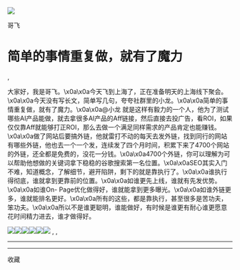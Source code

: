 ![](http://mmbiz.qpic.cn/mmbiz_png/LBrX00GQeicsQIcEZg1UMapobh9KDpNHpFI7CNXVq0Z4zQD6zVia7KGl8iacciaFNPCa3Cic1TKp4h7tYY9doIQ3eRg/300?wx_fmt=png)

哥飞

#  简单的事情重复做，就有了魔力

,

大家好，我是哥飞。\x0a\x0a今天飞到上海了，正在准备明天的上海线下聚会。\x0a\x0a今天没有写长文，简单写几句，夸夸社群里的小龙。\x0a\x0a简单的事情重复做，就有了魔力。\x0a\x0a@小龙
就是这样有毅力的一个人，他为了测试哪些AI产品能做，就去拿很多AI产品的Aff链接，然后直接去投广告，看ROI，如果仅仅靠Aff就能够打正ROI，那么去做一个满足同样需求的产品肯定也能赚钱。\x0a\x0a做了网站后要搞外链，他就雷打不动的每天去发外链，找到同行的网站有哪些外链，他也去一个一个发，连续发了四个月时间，积累下来了4700个网站的外链，还全都是免费的，没花一分钱。\x0a\x0a4700个外链，你可以理解为可以帮助他想做的关键词拿下稳稳的谷歌搜索第一名位置。\x0a\x0aSEO其实入门不难，知道概念，了解细节，避开陷阱，剩下的就是靠执行了。\x0a\x0a谁执行得彻底，谁就拿到更靠前的位置。\x0a\x0a如谁更先上线，谁就有先发优势。\x0a\x0a如谁On-
Page优化做得好，谁就能拿到更多曝光。\x0a\x0a如谁外链更多，谁就能排名更好。\x0a\x0a所有的这些，都是靠执行，甚至很多是苦功夫，笨功夫。\x0a\x0a所以不是谁更聪明，谁能做好，有时候是谁更有耐心谁更愿意花时间精力进去，谁才做得好。

![](https://mmbiz.qpic.cn/sz_mmbiz_jpg/LBrX00GQeicv3MbQbeBVtxTbiaiamJlicpXX4sqTkMwK3uCicEYdFoXic8jibD17wedIk148E5icFZIwI7N8zHZToQebicg/0?wx_fmt=jpeg)![](https://mmbiz.qpic.cn/sz_mmbiz_jpg/LBrX00GQeicv3MbQbeBVtxTbiaiamJlicpXXVXrqibGrJTMpSBnnt4mia2w607w1FW793UvfTv4oCPmlLmT0sF6Iszsg/0?wx_fmt=jpeg)![](https://mmbiz.qpic.cn/sz_mmbiz_jpg/LBrX00GQeicv3MbQbeBVtxTbiaiamJlicpXXTa39tZ0z6Kuic6Qu9vLdZqUU9SWgrz2O7wj0fUaUfEmkbfUsAhYGSYQ/0?wx_fmt=jpeg)![](https://mmbiz.qpic.cn/sz_mmbiz_jpg/LBrX00GQeicv3MbQbeBVtxTbiaiamJlicpXXRPsMxhmicKa36HgoCViaWOBIcaLjbUEeYtIicxV8thvfB0QTIWiaUSzk5Q/0?wx_fmt=jpeg)![](https://mmbiz.qpic.cn/sz_mmbiz_jpg/LBrX00GQeicv3MbQbeBVtxTbiaiamJlicpXXeL3X5B9dvrGNxibUib7vuDx5kmTlX3ibzaWPWa4VLYvJoWPppexg7v8ZA/0?wx_fmt=jpeg)![](https://mmbiz.qpic.cn/sz_mmbiz_jpg/LBrX00GQeicv3MbQbeBVtxTbiaiamJlicpXXH7ZqiaWRC8YHesxTJgBUh8iaBW13HX8q1sSVHJgARPvSrMxlibXVJNAhQ/0?wx_fmt=jpeg)
,  ,





****



****



  收藏


